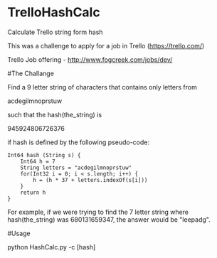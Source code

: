# TrelloHashCalc
Calculate Trello string form hash

This was a challenge to apply for a job in Trello (https://trello.com/)

Trello Job offering - http://www.fogcreek.com/jobs/dev/

#The Challange

Find a 9 letter string of characters that contains only letters from

acdegilmnoprstuw

such that the hash(the_string) is

945924806726376

if hash is defined by the following pseudo-code:


    Int64 hash (String s) {
        Int64 h = 7
        String letters = "acdegilmnoprstuw"
        for(Int32 i = 0; i < s.length; i++) {
            h = (h * 37 + letters.indexOf(s[i]))
        }
        return h
    }
    
For example, if we were trying to find the 7 letter string where hash(the_string) was 680131659347, the answer would be "leepadg".

#Usage

python HashCalc.py -c [hash]
